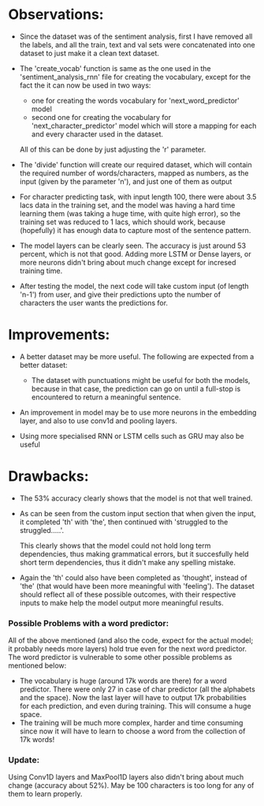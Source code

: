 # Observations:
- Since the dataset was of the sentiment analysis, first I have removed all the labels, and all the train, text and val sets were concatenated into one dataset to just make it a clean text dataset.
- The 'create_vocab' function is same as the one used in the 'sentiment_analysis_rnn' file for creating the vocabulary, except for the fact the it can now be used in two ways:
    - one for creating the words vocabulary for 'next_word_predictor' model
    - second one for creating the vocabulary for 'next_character_predictor' model which will store a mapping for each and every character used in the dataset. 
    
    All of this can be done by just adjusting the 'r' parameter.
- The 'divide' function will create our required dataset, which will contain the required number of words/characters, mapped as numbers, as the input (given by the parameter 'n'), and just one of them as output
- For character predicting task, with input length 100, there were about 3.5 lacs data in the training set, and the model was having a hard time learning them (was taking a huge time, with quite high error), so the training set was reduced to 1 lacs, which should work, because (hopefully) it has enough data to capture most of the sentence pattern.
- The model layers can be clearly seen. The accuracy is just around 53 percent, which is not that good. Adding more LSTM or Dense layers, or more neurons didn't bring about much change except for incresed training time.
- After testing the model, the next code will take custom input (of length 'n-1') from user, and give their predictions upto the number of characters the user wants the predictions for.

# Improvements:
- A better dataset may be more useful. The following are expected from a better dataset:

    - The dataset with punctuations might be useful for both the models, because in that case, the prediction can go on until a full-stop is encountered to return a meaningful sentence.

- An improvement in model may be to use more neurons in the embedding layer, and also to use conv1d and pooling layers.
- Using more specialised RNN or LSTM cells such as GRU may also be useful

# Drawbacks:
- The 53% accuracy clearly shows that the model is not that well trained.
- As can be seen from the custom input section that when given the input, it completed 'th' with 'the', then continued with 'struggled to the struggled.....'. 
  
  This clearly shows that the model could not hold long term dependencies, thus making grammatical errors, but it succesfully held short term dependencies, thus it didn't make any spelling mistake. 
- Again the 'th' could also have been completed as 'thought', instead of 'the' (that would have been more meaningful with 'feeling'). The dataset should reflect all of these possible outcomes, with their respective inputs to make help the model output more meaningful results.

### Possible Problems with a word predictor:
All of the above mentioned (and also the code, expect for the actual model; it probably needs more layers) hold true even for the next word predictor. The word predictor is vulnerable to some other possible problems as mentioned below:
- The vocabulary is huge (around 17k words are there) for a word predictor. There were only 27 in case of char predictor (all the alphabets and the space). Now the last layer will have to output 17k probabilities for each prediction, and even during training. This will consume a huge space.
- The training will be much more complex, harder and time consuming since now it will have to learn to choose a word from the collection of 17k words!

### Update:
Using Conv1D layers and MaxPool1D layers also didn't bring about much change (accuracy about 52%). May be 100 characters is too long for any of them to learn properly.
